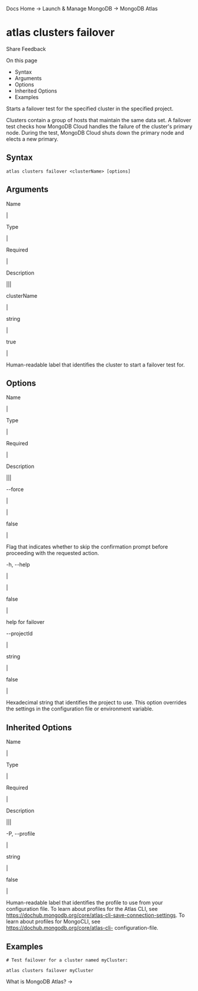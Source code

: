 Docs Home → Launch & Manage MongoDB → MongoDB Atlas

# atlas clusters failover

Share Feedback

On this page

  * Syntax
  * Arguments
  * Options
  * Inherited Options
  * Examples

Starts a failover test for the specified cluster in the specified project.

Clusters contain a group of hosts that maintain the same data set. A failover
test checks how MongoDB Cloud handles the failure of the cluster's primary
node. During the test, MongoDB Cloud shuts down the primary node and elects a
new primary.

## Syntax

    
    
    atlas clusters failover <clusterName> [options]  
      
  
## Arguments

Name

|

Type

|

Required

|

Description  
  
|||  
  
clusterName

|

string

|

true

|

Human-readable label that identifies the cluster to start a failover test for.  
  
## Options

Name

|

Type

|

Required

|

Description  
  
|||  
  
\--force

|

|

false

|

Flag that indicates whether to skip the confirmation prompt before proceeding
with the requested action.  
  
-h, --help

|

|

false

|

help for failover  
  
\--projectId

|

string

|

false

|

Hexadecimal string that identifies the project to use. This option overrides
the settings in the configuration file or environment variable.  
  
## Inherited Options

Name

|

Type

|

Required

|

Description  
  
|||  
  
-P, --profile

|

string

|

false

|

Human-readable label that identifies the profile to use from your
configuration file. To learn about profiles for the Atlas CLI, see
https://dochub.mongodb.org/core/atlas-cli-save-connection-settings. To learn
about profiles for MongoCLI, see https://dochub.mongodb.org/core/atlas-cli-
configuration-file.  
  
## Examples

    
    
    # Test failover for a cluster named myCluster:  
      
    atlas clusters failover myCluster  
  
What is MongoDB Atlas? →


